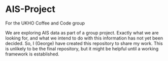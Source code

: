 # AIS-Project
For the UKHO Coffee and Code group

We are exploring AIS data as part of a group project.
Exactly what we are looking for, and what we intend to do with this information has not yet been decided.
So, I (George) have created this repository to share my work.
This is unlikely to be the final repository, but it might be helpful until a working framework is established.
